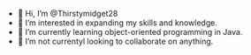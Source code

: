 - 👋 Hi, I’m @Thirstymidget28
- 👀 I’m interested in expanding my skills and knowledge.
- 🌱 I’m currently learning object-oriented programming in Java.
- 💞️ I’m not currentyl looking to collaborate on anything.

<!---
Thirstymidget28/Thirstymidget28 is a ✨ special ✨ repository because its `README.md` (this file) appears on your GitHub profile.
You can click the Preview link to take a look at your changes.
--->
